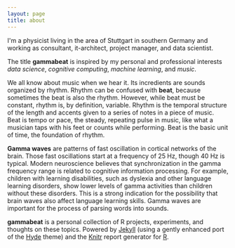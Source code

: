 ```yaml
---
layout: page
title: about
---
```

I'm a physicist living in the area of Stuttgart in southern Germany and working as 
consultant, it-architect, project manager, and data scientist.


The title **gammabeat** is inspired by my personal and professional interests _data science_, 
_cognitive computing_, _machine learning_, and _music_. 

We all know about music when we hear it. Its incredients are sounds organized by rhythm. Rhythm can 
be confused with **beat**, because sometimes the beat is also the rhythm. However, while beat must 
be constant, rhythm is, by definition, variable. Rhythm is the temporal structure of the length and 
accents given to a series of notes in a piece of music. Beat is tempo or pace, the steady, repeating
pulse in music, like what a musician taps with his feet or counts while performing. Beat is the 
basic unit of time, the foundation of rhythm. 

**Gamma waves** are patterns of fast oscillation in cortical networks of the brain. Those fast 
oscillations start at a frequency of 25 Hz, though 40 Hz is typical. Modern neuroscience believes
that synchronization in the gamma frequency range is related to cognitive information processing. 
For example, children with learning disabilities, such as dyslexia and other language learning
disorders, show lower levels of gamma activities than children without these disorders. This is a 
strong indication for the possibility that brain waves also affect language learning skills. Gamma 
waves are important for the process of parsing words into sounds.

**gammabeat** is a personal collection of R projects, experiments, and thoughts on these topics.
Powered by [Jekyll](https://jekyllrb.com/) (using a gently enhanced port of the [Hyde](http://hyde.getpoole.com/) theme) and the [Knitr](http://yihui.name/knitr/) report generator for [R](https://www.r-project.org/). [](http://deathtothestockphoto.com/)
